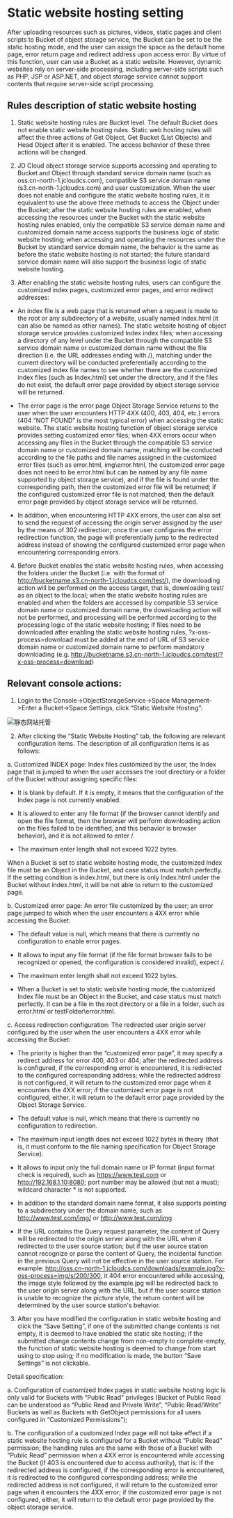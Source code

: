 # Static website hosting setting

After uploading resources such as pictures, videos, static pages and client scripts to Bucket of object storage service, the Bucket can be set to be the static hosting mode, and the user can assign the space as the default home page, error return page and redirect address upon access error. By virtue of this function, user can use a Bucket as a static website. However, dynamic websites rely on server-side processing, including server-side scripts such as PHP, JSP or ASP.NET, and object storage service cannot support contents that require server-side script processing.

## Rules description of static website hosting

1. Static website hosting rules are Bucket level. The default Bucket does not enable static website hosting rules. Static web hosting rules will affect the three actions of Get Object, Get Bucket (List Objects) and Head Object after it is enabled. The access behavior of these three actions will be changed.

2. JD Cloud object storage service supports accessing and operating to Bucket and Object through standard service domain name (such as oss.cn-north-1.jcloudcs.com), compatible S3 service domain name (s3.cn-north-1.jcloudcs.com) and user customization. When the user does not enable and configure the static website hosting rules, it is equivalent to use the above three methods to access the Object under the Bucket; after the static website hosting rules are enabled, when accessing the resources under the Bucket with the static website hosting rules enabled, only the compatible S3 service domain name and customized domain name access supports the business logic of static website hosting; when accessing and operating the resources under the Bucket by standard service domain name, the behavior is the same as before the static website hosting is not started; the future standard service domain name will also support the business logic of static website hosting.

3. After enabling the static website hosting rules, users can configure the customized index pages, customized error pages, and error redirect addresses:

* An index file is a web page that is returned when a request is made to the root or any subdirectory of a website, usually named index.html (it can also be named as other names). The static website hosting of object storage service provides customized Index index files; when accessing a directory of any level under the Bucket through the compatible S3 service domain name or customized domain name without the file direction (i.e. the URL addresses ending with /), matching under the current directory will be conducted preferentially according to the customized index file names to see whether there are the customized index files (such as Index.html) set under the directory, and if the files do not exist, the default error page provided by object storage service will be returned.

* The error page is the error page Object Storage Service returns to the user when the user encounters HTTP 4XX (400, 403, 404, etc.) errors (404 “NOT FOUND” is the most typical error) when accessing the static website. The static website hosting function of object storage service provides setting customized error files; when 4XX errors occur when accessing any files in the Bucket through the compatible S3 service domain name or customized domain name, matching will be conducted according to the file paths and file names assigned in the customized error files (such as error.html, img\error.html, the customized error page does not need to be error.html but can be named by any file name supported by object storage service), and if the file is found under the corresponding path, then the customized error file will be returned; if the configured customized error file is not matched, then the default error page provided by object storage service will be returned.

* In addition, when encountering HTTP 4XX errors, the user can also set to send the request of accessing the origin server assigned by the user by the means of 302 redirection; once the user configures the error redirection function, the page will preferentially jump to the redirected address instead of showing the configured customized error page when encountering corresponding errors.

4. Before Bucket enables the static website hosting rules, when accessing the folders under the Bucket (i.e. with the format of http://bucketname.s3.cn-north-1.jcloudcs.com/test/), the downloading action will be performed on the access target, that is, downloading test/ as an object to the local; when the static website hosting rules are enabled and when the folders are accessed by compatible S3 service domain name or customized domain name, the downloading action will not be performed, and processing will be performed according to the processing logic of the static website hosting; if files need to be downloaded after enabling the static website hosting rules, ?x-oss-process=download  must be added at the end of URL of S3 service domain name or customized domain name to perform mandatory downloading (e.g. http://bucketname.s3.cn-north-1.jcloudcs.com/test/?x-oss-process=download)

## Relevant console actions:

1. Login to the Console->ObjectStorageService->Space Management->Enter a Bucket->Space Settings, click “Static Website Hosting”:

![静态网站托管](https://github.com/jdcloudcom/cn/blob/edit/image/Object-Storage-Service/OSS-040.png)

2. After clicking the “Static Website Hosting” tab, the following are relevant configuration items. The description of all configuration items is as follows:

a. Customized INDEX page: Index files customized by the user, the Index page that is jumped to when the user accesses the root directory or a folder of the Bucket without assigning specific files:

* It is blank by default. If it is empty, it means that the configuration of the Index page is not currently enabled.

* It is allowed to enter any file format (if the browser cannot identify and open the file format, then the browser will perform downloading action on the files failed to be identified, and this behavior is browser behavior), and it is not allowed to enter /.

* The maximum enter length shall not exceed 1022 bytes.

When a Bucket is set to static website hosting mode, the customized Index file must be an Object in the Bucket, and case status must match perfectly. If the setting condition is index.html, but there is only Index.html under the Bucket without index.html, it will be not able to return to the customized page.

b. Customized error page: An error file customized by the user; an error page jumped to which when the user encounters a 4XX error while accessing the Bucket:

* The default value is null, which means that there is currently no configuration to enable error pages.

* It allows to input any file format (if the file format browser fails to be recognized or opened, the configuration is considered invalid), expect /.

* The maximum enter length shall not exceed 1022 bytes.

* When a Bucket is set to static website hosting mode, the customized Index file must be an Object in the Bucket, and case status must match perfectly. It can be a file in the root directory or a file in a folder, such as error.html or testFolder\error.html.

c. Access redirection configuration: The redirected user origin server configured by the user when the user encounters a 4XX error while accessing the Bucket:

* The priority is higher than the “customized error page”, it may specify a redirect address for error 400, 403 or 404; after the redirected address is configured, if the corresponding error is encountered, it is redirected to the configured corresponding address; while the redirected address is not configured, it will return to the customized error page when it encounters the 4XX error; if the customized error page is not configured, either, it will return to the default error page provided by the Object Storage Service.

* The default value is null, which means that there is currently no configuration to redirection.

* The maximum input length does not exceed 1022 bytes in theory (that is, it must conform to the file naming specification for Object Storage Service).

* It allows to input only the full domain name or IP format (input format check is required), such as https://www.test.com or http://192.168.1.10:8080; port number may be allowed (but not a must); wildcard character * is not supported.

* In addition to the standard domain name format, it also supports pointing to a subdirectory under the domain name, such as http://www.test.com/img/ or http://www.test.com/img

* If the URL contains the Query request parameter, the content of Query will be redirected to the origin server along with the URL when it redirected to the user source station; but if the user source station cannot recognize or parse the content of Query, the incidental function in the previous Query will not be effective in the user source station. For example: http://oss.cn-north-1.jcloudcs.com/downloads/example.jpg?x-oss-process=img/s/200/300, it 404 error encountered while accessing, the image style followed by the example.jpg will be redirected back to the user origin server along with the URL, but if the user source station is unable to recognize the picture style, the return content will be determined by the user source station's behavior.


3. After you have modified the configuration in static website hosting and click the “Save Setting”, if one of the submitted change contents is not empty, it is deemed to have enabled the static site hosting; if the submitted change contents change from non-empty to complete-empty, the function of static website hosting is deemed to change from start using to stop using; if no modification is made, the button “Save Settings” is not clickable.

Detail specification:

a. Configuration of customized Index pages in static website hosting logic is only valid for Buckets with “Public Read" privileges (Bucket of Public Read can be understood as “Public Read and Private Write”, “Public Read/Write” Buckets as well as Buckets with GetObject permissions for all users configured in “Customized Permissions”);

b. The configuration of a customized Index page will not take effect if a static website hosting rule is configured for a Bucket without “Public Read” permission; the handling rules are the same with those of a Bucket with “Public Read” permission when a 4XX error is encountered while accessing the Bucket (if 403 is encountered due to access authority), that is: if the redirected address is configured, if the corresponding error is encountered, it is redirected to the configured corresponding address; while the redirected address is not configured, it will return to the customized error page when it encounters the 4XX error; if the customized error page is not configured, either, it will return to the default error page provided by the object storage service.
